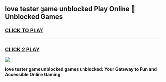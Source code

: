 
## love tester game unblocked Play Online 👋 Unblocked Games
<h3>
<a href="https://premium.freeplayer.one?title=love_tester_game_unblocked&ref=19F">CLICK TO PLAY</a></h3>
<hr>

<h3>
<a href="https://premium.freeplayer.one?title=love_tester_game_unblocked&ref=19F">CLICK 2 PLAY</a>
  
</h3>

<a href="https://premium.freeplayer.one?title=love_tester_game_unblocked&ref=19F"><img src="https://clearcache.store/games.png"></a>


**love tester game unblocked games unblocked: Your Gateway to Fun and Accessible Online Gaming**
